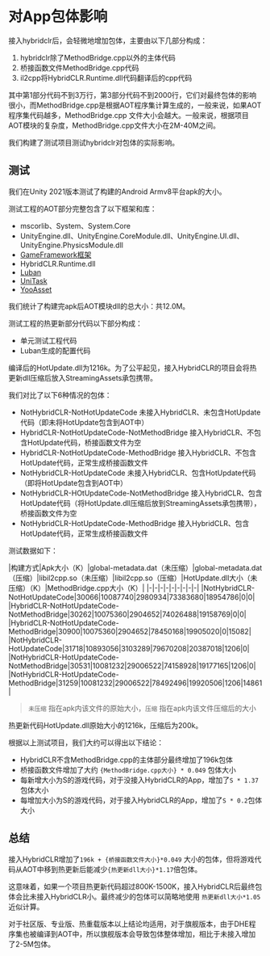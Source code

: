 # 对App包体影响

接入hybridclr后，会轻微地增加包体，主要由以下几部分构成：

1. hybridclr除了MethodBridge.cpp以外的主体代码
2. 桥接函数文件MethodBridge.cpp代码
3. il2cpp将HybridCLR.Runtime.dll代码翻译后的cpp代码

其中第1部分代码不到3万行，第3部分代码不到2000行，它们对最终包体的影响很小，而MethodBridge.cpp是根据AOT程序集计算生成的，一般来说，如果AOT程序集代码越多，MethodBridge.cpp
文件大小会越大。一般来说，根据项目AOT模块的复杂度，MethodBridge.cpp文件大小在2M-40M之间。

我们构建了测试项目测试hybridclr对包体的实际影响。

## 测试

我们在Unity 2021版本测试了构建的Android Armv8平台apk的大小。

测试工程的AOT部分完整包含了以下框架和库：

- mscorlib、System、System.Core
- UnityEngine.dll、UnityEngine.CoreModule.dll、UnityEngine.UI.dll、UnityEngine.PhysicsModule.dll
- [GameFramework框架](https://github.com/EllanJiang/GameFramework)
- HybridCLR.Runtime.dll
- [Luban](https://github.com/focus-creative-games/luban)
- [UniTask](https://github.com/Cysharp/UniTask)
- [YooAsset](https://github.com/tuyoogame/YooAsset)

我们统计了构建完apk后AOT模块dll的总大小：共12.0M。

测试工程的热更新部分代码以下部分构成：

- 单元测试工程代码
- Luban生成的配置代码

编译后的HotUpdate.dll为1216k。为了公平起见，接入HybridCLR的项目会将热更新dll压缩后放入StreamingAssets承包携带。

我们对比了以下6种情况的包体：

- NotHybridCLR-NotHotUpdateCode   未接入HybridCLR、未包含HotUpdate代码（即未将HotUpdate包含到AOT中）
- HybridCLR-NotHotUpdateCode-NotMethodBridge  接入HybridCLR、不包含HotUpdate代码，桥接函数文件为空
- HybridCLR-NotHotUpdateCode-MethodBridge 接入HybridCLR、不包含HotUpdate代码，正常生成桥接函数文件
- NotHybridCLR-HotUpdateCode 未接入HybridCLR、包含HotUpdate代码（即将HotUpdate包含到AOT中）
- NotHybridCLR-HOtUpdateCode-NotMethodBridge 接入HybridCLR、包含HotUpdate代码（将HotUpdate.dll压缩后放到StreamingAssets承包携带），桥接函数文件为空
- NotHybridCLR-HotUpdateCode-MethodBridge 接入HybridCLR、包含HotUpdate代码，正常生成桥接函数文件

测试数据如下：

|构建方式|Apk大小（K）|global-metadata.dat（未压缩）|global-metadata.dat（压缩）|libil2cpp.so（未压缩）|libil2cpp.so（压缩）|HotUpdate.dll大小（未压缩）（K）|MethodBridge.cpp大小（K）|
|-|-|-|-|-|-|-|-|-|
|NotHybridCLR-NotHotUpdateCode|30066|10087740|2980934|73383680|18954786|0|0|
|HybridCLR-NotHotUpdateCode-NotMethodBridge|30262|10075360|2904652|74026488|19158769|0|0|
|HybridCLR-NotHotUpdateCode-MethodBridge|30900|10075360|2904652|78450168|19905020|0|15082|
|NotHybridCLR-HotUpdateCode|31718|10893056|3103289|79670208|20387018|1206|0|
|NotHybridCLR-HotUpdateCode-NotMethodBridge|30531|10081232|29006522|74158928|19177165|1206|0|
|NotHybridCLR-HotUpdateCode-MethodBridge|31259|10081232|29006522|78492496|19920506|1206|14861|

> `未压缩` 指在apk内该文件的原始大小，`压缩` 指在apk内该文件压缩后的大小

热更新代码HotUpdate.dll原始大小的1216k，压缩后为200k。

根据以上测试项目，我们大约可以得出以下结论：

- HybridCLR不含MethodBridge.cpp的主体部分最终增加了196k包体
- 桥接函数文件增加了大约 `{MethodBridge.cpp大小} * 0.049` 包体大小
- 每新增大小为S的游戏代码，对于没接入HybridCLR的App，增加了`S * 1.37`包体大小
- 每增加大小为S的游戏代码，对于接入HybridCLR的App，增加了`S * 0.2`包体大小

## 总结

接入HybridCLR增加了`196k + {桥接函数文件大小}*0.049` 大小的包体，但将游戏代码从AOT中移到热更新后能减少`{热更新dll大小}*1.17`倍包体。

这意味着，如果一个项目热更新代码超过800K-1500K，接入HybridCLR后最终包体会比未接入HybridCLR小。最终减少的包体可以简略地使用 `热更新dll大小*1.05`近似计算。

对于社区版、专业版、热重载版本以上结论均适用，对于旗舰版本，由于DHE程序集也被编译到AOT中，所以旗舰版本会导致包体整体增加，相比于未接入增加了2-5M包体。

